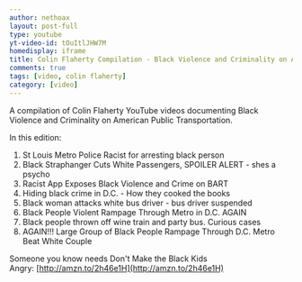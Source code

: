 ```yaml
---
author: nethoax
layout: post-full
type: youtube
yt-video-id: tOuItlJHW7M
homedisplay: iframe
title: Colin Flaherty Compilation - Black Violence and Criminality on American Public Transportation
comments: true
tags: [video, colin flaherty]
category: [video]
---
```


A compilation of Colin Flaherty YouTube videos documenting Black Violence and Criminality on American Public Transportation.

In this edition:

1. St Louis Metro Police Racist for arresting black person
2. Black Straphanger Cuts White Passengers, SPOILER ALERT - shes a psycho
3. Racist App Exposes Black Violence and Crime on BART
4. Hiding black crime in D.C. - How they cooked the books
5. Black woman attacks white bus driver - bus driver suspended
6. Black People Violent Rampage Through Metro in D.C. AGAIN
7. Black people thrown off wine train and party bus. Curious cases
8. AGAIN!!! Large Group of Black People Rampage Through D.C. Metro Beat White Couple


Someone you know needs Don't Make the Black Kids Angry: [http://amzn.to/2h46e1H](http://amzn.to/2h46e1H)
